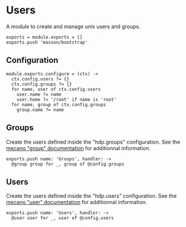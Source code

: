 
# Users

A module to create and manage unix users and groups.

    exports = module.exports = []
    exports.push 'masson/bootstrap'

## Configuration

    module.exports.configure = (ctx) ->
      ctx.config.users ?= {}
      ctx.config.groups ?= {}
      for name, user of ctx.config.users
        user.name ?= name
        user.home ?= '/root' if name is 'root'
      for name, group of ctx.config.groups
        group.name ?= name

## Groups

Create the users defined inside the "hdp.groups" configuration. See the
[mecano "group" documentation][mecano_group] for additionnal information.

    exports.push name: 'Groups', handler: ->
      @group group for _, group of @config.groups

## Users

Create the users defined inside the "hdp.users" configuration. See the
[mecano "user" documentation][mecano_user] for additionnal information.

    exports.push name: 'Users', handler: ->
      @user user for _, user of @config.users

[mecano_group]: https://github.com/wdavidw/node-mecano/blob/master/src/group.coffee.md
[mecano_user]: https://github.com/wdavidw/node-mecano/blob/master/src/user.coffee.md
